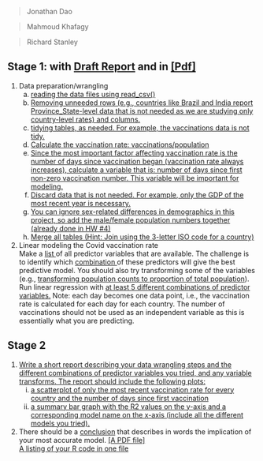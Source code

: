 
> Jonathan Dao

> Mahmoud Khafagy

> Richard Stanley

## Stage 1: with [Draft Report](https://github.com/OkaiDao/CPSC375-Project/tree/main/report) and in [[Pdf]](https://github.com/OkaiDao/CPSC375-Project/tree/main/report/README.pdf)

<ol type="1">
    <li>Data preparation/wrangling
        <ol type="a">
            <li>
                <a href="https://github.com/OkaiDao/CPSC375-Project/blob/90ae3ca84d02feba531e9b11e067c11f8d4a1ef4/P1%20CPSC375.R#L6">
                    reading the data files using read_csv()
                </a>
            </li>
            <li>
                <a href="https://github.com/OkaiDao/CPSC375-Project/blob/90ae3ca84d02feba531e9b11e067c11f8d4a1ef4/P1%20CPSC375.R#L13">
                    Removing unneeded rows (e.g., countries like Brazil and India report Province_State-level data that is not needed as we are studying only country-level rates) and columns.
                </a>
            </li>
            <li>
                <a href="https://github.com/OkaiDao/CPSC375-Project/blob/90ae3ca84d02feba531e9b11e067c11f8d4a1ef4/P1%20CPSC375.R#L48">
                    tidying tables, as needed. For example, the vaccinations data is not tidy.
                </a>
            </li>
            <li>
                <a href="https://github.com/OkaiDao/CPSC375-Project/blob/90ae3ca84d02feba531e9b11e067c11f8d4a1ef4/P1%20CPSC375.R#L48">
                    Calculate the vaccination rate: vaccinations/population
                </a>
            </li>
            <li>
                <a href="https://github.com/OkaiDao/CPSC375-Project/blob/90ae3ca84d02feba531e9b11e067c11f8d4a1ef4/P1%20CPSC375.R#L57">
                    Since the most important factor affecting vaccination rate is the number of days since vaccination began (vaccination rate always increases), calculate a variable that is: number of days since first non-zero vaccination number. This variable will be important for modeling.
                </a>
            </li>
            <li>
                <a href="https://github.com/OkaiDao/CPSC375-Project/blob/90ae3ca84d02feba531e9b11e067c11f8d4a1ef4/P1%20CPSC375.R#L64">
                    Discard data that is not needed. For example, only the GDP of the most recent year is necessary.
                </a>
            </li>
            <li>
                <a href="https://github.com/OkaiDao/CPSC375-Project/blob/90ae3ca84d02feba531e9b11e067c11f8d4a1ef4/P1%20CPSC375.R#L31">
                    You can ignore sex-related differences in demographics in this project, so add the male/female population numbers together (already done in HW #4)
                </a>
            </li>
            <li>
                <a href="https://github.com/OkaiDao/CPSC375-Project/blob/90ae3ca84d02feba531e9b11e067c11f8d4a1ef4/P1%20CPSC375.R#L74">
                    Merge all tables (Hint: Join using the 3-letter ISO code for a country)
                </a>
            </li>
        </ol>
    </li>
    <li> Linear modeling the Covid vaccination rate </li>
    Make a <a href="url"> list </a> of all predictor variables that are available. 
            The challenge is to identify which <a href="https://github.com/OkaiDao/CPSC375-Project/tree/main/finalReport#4b-brief-description-of-how-variables-were-chosen-for-data-modeling"> combination </a> of these predictors will give the best predictive model. 
            You should also try transforming some of the variables (e.g., <a href="https://github.com/OkaiDao/CPSC375-Project/blob/a7415e9e8616988854c4b6b76670f13a726e5bb9/P1%20CPSC375.R#L84">transforming population counts to proportion of total population</a>). Run linear regression with <a href="https://github.com/OkaiDao/CPSC375-Project/tree/main/finalReport#4b-brief-description-of-how-variables-were-chosen-for-data-modeling">at least 5 different combinations of predictor variables.</a>
            Note: each day becomes one data point, i.e., the vaccination rate is calculated for each day for each country. The number of vaccinations should not be used as an independent variable as this is essentially what you are predicting.
    </a>
</ol>

## Stage 2

<ol type="1">
    <li> <a href="https://github.com/OkaiDao/CPSC375-Project/tree/main/finalReport#4a-brief-descriptions-of-the-data-wrangling-steps">Write a short report describing your data wrangling steps and the different combinations of predictor variables you tried, and any variable         transforms. The report should include the following plots: </a>
        <ol type="i">
            <li>
                <a href="https://github.com/OkaiDao/CPSC375-Project/tree/main/finalReport#4d-a-scatterplot-of-most-recent-vaccination-rates-for-different-countries">
                    a scatterplot of only the most recent vaccination rate for every country and the number of days since first vaccination
                </a>
            </li>
            <li>
                <a href="https://github.com/OkaiDao/CPSC375-Project/tree/main/finalReport#4e-a-plot-that-shows-the-r2-values-of-the-different-models">
                    a summary bar graph with the R2 values on the y-axis and a corresponding model name on the x-axis (include all the different models you tried).
                </a>
            </li>
        </ol>
    </li>
    <li> 
        There should be a  <a href="https://github.com/OkaiDao/CPSC375-Project/tree/main/finalReport#4f-a-conclusion--what-does-your-modeling-say-about-vaccination-rates-eg-what-are-the-significant-factors-and-what-are-not">conclusion</a> that describes in words the implication of your most accurate model.
        <a href="url">[A PDF file]</a>
    </li>
    <a href="https://github.com/OkaiDao/CPSC375-Project/blob/main/P1%20CPSC375.R#L1">
            A listing of your R code in one file
    </a>
</ol>